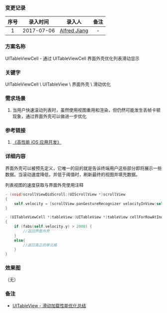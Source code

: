 ### 变更记录

| 序号 | 录入时间 | 录入人 | 备注 |
|:--------:|:--------:|:--------:|:--------:|
| 1 | 2017-07-06 | [Alfred Jiang](https://github.com/viktyz) | - |

### 方案名称

UITableViewCell - 通过 UITableViewCell 界面外壳优化列表滑动显示

### 关键字

UITableViewCell \ UITableView \ 界面外壳 \ 滑动优化

### 需求场景

1. 当用户快速滚动列表时，虽然使用视图重用和渲染，但仍然可能发生丢帧卡顿现象，通过界面外壳可以做进一步优化

### 参考链接

1. [《高性能 iOS 应用开发》](https://book.douban.com/subject/27013752/)

### 详细内容

界面外壳可以被预先定义，它唯一的目的就是告诉终端用户这些部分即将展示一些数据。当滚动速度降低，并低于阈值时，刷新最终的视图并填充数据。

列表视图的速度获取与界面外壳使用注释

```objectivec
- (void)scrollViewDidScroll:(UIScrollView *)scrollView
{
    self.velocity = [scrollView.panGestureRecognizer velocityInView:self.view];
}

- (UITableViewCell *)tableView:(UITableView *)tableView cellForRowAtIndexPath:(NSIndexPath *)indexPath
{
    if (fabs(self.velocity.y) > 2000) {
        //返回界面外壳
    }
    else{
        //返回真正的单元格
    }
}
```

### 效果图
（无）

### 备注

* [UITableView - 滑动加载性能优化总结](Note_00122_20151223.md)